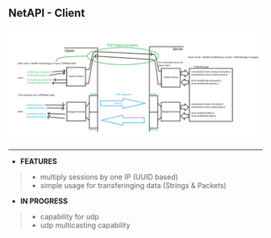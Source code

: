 ## NetAPI - Client

![GitHub Logo](/NetAPI.png)

-----------
* **FEATURES**
> - multiply sessions by one IP (UUID based)
> - simple usage for transferinging data (Strings & Packets)

* **IN PROGRESS**
> - capability for udp
> - udp multicasting capability
